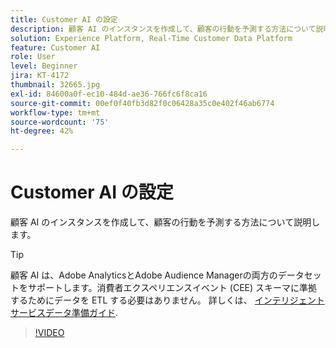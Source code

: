 ```yaml
---
title: Customer AI の設定
description: 顧客 AI のインスタンスを作成して、顧客の行動を予測する方法について説明します。
solution: Experience Platform, Real-Time Customer Data Platform
feature: Customer AI
role: User
level: Beginner
jira: KT-4172
thumbnail: 32665.jpg
exl-id: 84600a0f-ec10-484d-ae36-766fc6f8ca16
source-git-commit: 00ef0f40fb3d82f0c06428a35c0e402f46ab6774
workflow-type: tm+mt
source-wordcount: '75'
ht-degree: 42%

---
```


# Customer AI の設定

顧客 AI のインスタンスを作成して、顧客の行動を予測する方法について説明します。

>[!TIP]
>
>顧客 AI は、Adobe AnalyticsとAdobe Audience Managerの両方のデータセットをサポートします。消費者エクスペリエンスイベント (CEE) スキーマに準拠するためにデータを ETL する必要はありません。 詳しくは、 [インテリジェントサービスデータ準備ガイド](https://experienceleague.adobe.com/docs/experience-platform/intelligent-services/data-preparation.html).

>[!VIDEO](https://video.tv.adobe.com/v/32665?learn=on)
